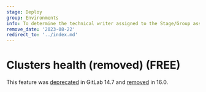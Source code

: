 ```yaml
---
stage: Deploy
group: Environments
info: To determine the technical writer assigned to the Stage/Group associated with this page, see https://about.gitlab.com/handbook/product/ux/technical-writing/#assignments
remove_date: '2023-08-22'
redirect_to: '../index.md'
---
```


# Clusters health (removed) **(FREE)**

This feature was [deprecated](https://gitlab.com/gitlab-org/gitlab/-/issues/346541) in GitLab 14.7
and [removed](https://gitlab.com/gitlab-org/gitlab/-/issues/399231) in 16.0.
